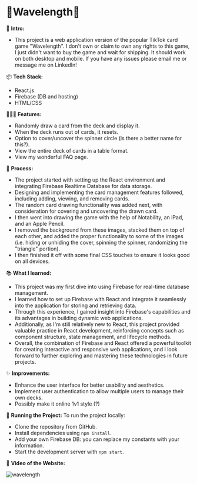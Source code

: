 # 🌊Wavelength🌊

👋 **Intro:**
- This project is a web application version of the popular TikTok card game "Wavelength". I don't own or claim to own any rights to this game, I just didn't want to buy the game and wait for shipping. It should work on both desktop and mobile. If you have any issues please email me or message me on LinkedIn!

📦 **Tech Stack:**
- React.js
- Firebase (DB and hosting)
- HTML/CSS

👩🏽‍🍳 **Features:**
- Randomly draw a card from the deck and display it.
- When the deck runs out of cards, it resets.
- Option to cover/uncover the spinner circle (is there a better name for this?).
- View the entire deck of cards in a table format.
- View my wonderful FAQ page.

💭 **Process:**
- The project started with setting up the React environment and integrating Firebase Realtime Database for data storage.
- Designing and implementing the card management features followed, including adding, viewing, and removing cards.
- The random card drawing functionality was added next, with consideration for covering and uncovering the drawn card.
- I then went into drawing the game with the help of Notability, an iPad, and an Apple Pencil.
- I removed the background from these images, stacked them on top of each other, and added the proper functionality to some of the images (i.e. hiding or unhiding the cover, spinning the spinner, randomizing the "triangle" portion).
- I then finished it off with some final CSS touches to ensure it looks good on all devices.

📚 **What I learned:**
- This project was my first dive into using Firebase for real-time database management. 
- I learned how to set up Firebase with React and integrate it seamlessly into the application for storing and retrieving data. 
- Through this experience, I gained insight into Firebase's capabilities and its advantages in building dynamic web applications. 
- Additionally, as I'm still relatively new to React, this project provided valuable practice in React development, reinforcing concepts such as component structure, state management, and lifecycle methods. 
- Overall, the combination of Firebase and React offered a powerful toolkit for creating interactive and responsive web applications, and I look forward to further exploring and mastering these technologies in future projects.

✨ **Improvements:**
- Enhance the user interface for better usability and aesthetics.
- Implement user authentication to allow multiple users to manage their own decks.
- Possibly make it online 1v1 style (?)

🚦 **Running the Project:**
To run the project locally:
- Clone the repository from GitHub.
- Install dependencies using `npm install`.
- Add your own Firebase DB: you can replace my constants with your information.
- Start the development server with `npm start`.

📸 **Video of the Website:**

![wavelength](https://github.com/connor-jason/Wavelength/assets/99488409/a725a991-e73a-40e5-ab44-def8915bd7ad)
